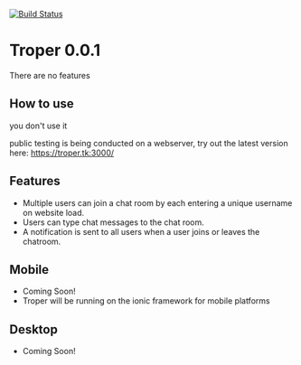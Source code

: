 [![Build Status](https://travis-ci.org/bretth18/troper0.0.1.svg)](https://travis-ci.org/bretth18/troper0.0.1)
# Troper 0.0.1

There are no features

## How to use

you don't use it

public testing is being conducted on a webserver,
try out the latest version here: https://troper.tk:3000/



## Features

- Multiple users can join a chat room by each entering a unique username
on website load.
- Users can type chat messages to the chat room.
- A notification is sent to all users when a user joins or leaves
the chatroom.

## Mobile
- Coming Soon!
- Troper will be running on the ionic framework for mobile platforms

## Desktop
- Coming Soon!
